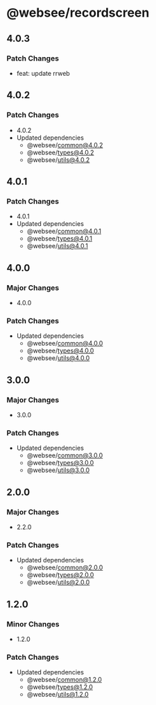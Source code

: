 # @websee/recordscreen

## 4.0.3

### Patch Changes

- feat: update rrweb

## 4.0.2

### Patch Changes

- 4.0.2
- Updated dependencies
  - @websee/common@4.0.2
  - @websee/types@4.0.2
  - @websee/utils@4.0.2

## 4.0.1

### Patch Changes

- 4.0.1
- Updated dependencies
  - @websee/common@4.0.1
  - @websee/types@4.0.1
  - @websee/utils@4.0.1

## 4.0.0

### Major Changes

- 4.0.0

### Patch Changes

- Updated dependencies
  - @websee/common@4.0.0
  - @websee/types@4.0.0
  - @websee/utils@4.0.0

## 3.0.0

### Major Changes

- 3.0.0

### Patch Changes

- Updated dependencies
  - @websee/common@3.0.0
  - @websee/types@3.0.0
  - @websee/utils@3.0.0

## 2.0.0

### Major Changes

- 2.2.0

### Patch Changes

- Updated dependencies
  - @websee/common@2.0.0
  - @websee/types@2.0.0
  - @websee/utils@2.0.0

## 1.2.0

### Minor Changes

- 1.2.0

### Patch Changes

- Updated dependencies
  - @websee/common@1.2.0
  - @websee/types@1.2.0
  - @websee/utils@1.2.0
